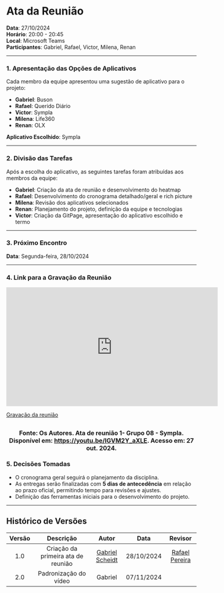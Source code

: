# Ata da Reunião

**Data**: 27/10/2024  
**Horário**: 20:00 - 20:45  
**Local**: Microsoft Teams  
**Participantes**: Gabriel, Rafael, Victor, Milena, Renan  

---

### 1. Apresentação das Opções de Aplicativos

Cada membro da equipe apresentou uma sugestão de aplicativo para o projeto:

- **Gabriel**: Buson
- **Rafael**: Querido Diário
- **Victor**: Sympla
- **Milena**: Life360   
- **Renan**: OLX

**Aplicativo Escolhido**: Sympla

---

### 2. Divisão das Tarefas

Após a escolha do aplicativo, as seguintes tarefas foram atribuídas aos membros da equipe:

- **Gabriel**: Criação da ata de reunião e desenvolvimento do heatmap
- **Rafael**: Desenvolvimento do cronograma detalhado/geral e rich picture
- **Milena**: Revisão dos aplicativos selecionados
- **Renan**: Planejamento do projeto, definição da equipe e tecnologias
- **Victor**: Criação da GitPage, apresentação do aplicativo escolhido e termo

---

### 3. Próximo Encontro

**Data**: Segunda-feira, 28/10/2024

---

### 4. Link para a Gravação da Reunião

<iframe width="560" height="315" src="https://www.youtube.com/embed/IGVM2Y_aXLE?si=KJH956-3FzPMnzhN" title="YouTube video player" frameborder="0" allow="accelerometer; autoplay; clipboard-write; encrypted-media; gyroscope; picture-in-picture; web-share" referrerpolicy="strict-origin-when-cross-origin" allowfullscreen></iframe>

[Gravação da reunião](https://youtu.be/IGVM2Y_aXLE)

<font size="3"><p style="text-align: center"><b>Fonte:</b> Os Autores. Ata de reunião 1- Grupo 08 - Sympla. Disponível em: <a href="https://youtu.be/IGVM2Y_aXLE">https://youtu.be/IGVM2Y_aXLE</a>. Acesso em: 27 out. 2024.</p></font>
---

### 5. Decisões Tomadas

- O cronograma geral seguirá o planejamento da disciplina.
- As entregas serão finalizadas com **5 dias de antecedência** em relação ao prazo oficial, permitindo tempo para revisões e ajustes.
- Definição das ferramentas iniciais para o desenvolvimento do projeto.

---

## Histórico de Versões

| Versão |          Descrição               |        Autor       |      Data      |      Revisor      |
|:------:|:--------------------------------:|:------------------:|:--------------:|:-----------------:|
|  1.0   | Criação da primeira ata de reunião | [Gabriel Scheidt](https://github.com/Gxaite)   | 28/10/2024    | [Rafael Pereira](https://github.com/rafgpereira) |
|  2.0   | Padronização do vídeo        | Gabriel           | 07/11/2024     |  |
